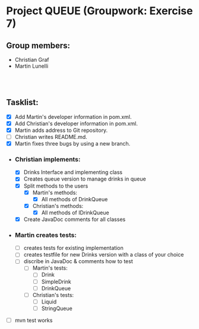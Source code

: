 # Project QUEUE (Groupwork: Exercise 7)
## Group members:  
* Christian Graf  
* Martin Lunelli
<br>
</br>

## Tasklist:
- [x] Add Martin's developer information in pom.xml.
- [x] Add Christian's developer information in pom.xml.
- [x] Martin adds address to Git repository.
- [ ] Christian writes README.md.
- [x] Martin fixes three bugs by using a new branch.

- ### Christian implements:
    - [x] Drinks Interface and implementing class
    - [x] Creates queue version to manage drinks in queue
    - [x] Split methods to the users
        - [x] Martin's methods:
            - [x] All methods of DrinkQueue  
        - [x] Christian's methods:
            - [x] All methods of IDrinkQueue
    - [x] Create JavaDoc comments for all classes

- ### Martin creates tests:
    - [ ] creates tests for existing implementation
    - [ ] creates testfile for new Drinks version with a class of your choice
    - [ ] discribe in JavaDoc & comments how to test
        - [ ] Martin's tests:
            - [ ] Drink
            - [ ] SimpleDrink
            - [ ] DrinkQueue
        - [ ] Christian's tests:
            - [ ] Liquid
            - [ ] StringQueue

- [ ] mvn test works







